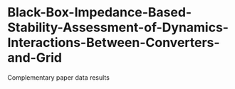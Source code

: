 # Black-Box-Impedance-Based-Stability-Assessment-of-Dynamics-Interactions-Between-Converters-and-Grid
Complementary paper data results
